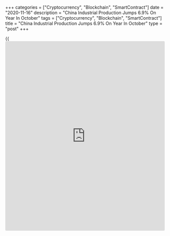 +++
categories = ["Cryptocurrency", "Blockchain", "SmartContract"]
date = "2020-11-16"
description = "China Industrial Production Jumps 6.9% On Year In October"
tags = ["Cryptocurrency", "Blockchain", "SmartContract"]
title = "China Industrial Production Jumps 6.9% On Year In October"
type = "post"
+++

{{<iframe id="large-banner" src="https://www.bounty.group/#slide=20.0" width="100%" height="600" scrolling="no" style="border: 0px solid rgb(216, 221, 230); border-radius: 3px;">}}

Industrial production in China was up 6.9 percent on year in October,
the National Bureau of Statistics said on Monday - beating forecasts for
a gain of 6.5 percent and roughly unchanged from the September reading.

The bureau also said that fixed asset investment rose 1.8 percent on
year - exceeding expectations for 1.6 percent and up from 0.8 percent in
the previous month.

Retail sales gained 4.3 percent on year, missing forecasts for 4.9
percent but still up from 3.3 percent a month earlier.

The unemployment rate came in at 5.3 percent, down from 5.4 percent in
September.

Finally, house prices climbed an annual 4.3 percent in October, easing
from 4.7 percent a month earlier.

For comments and feedback [contact](https://www.playgroundfx.com/contact/): editorial@rtt[news](https://www.letsplayfx.com/blog/forex-news-website/).com

[Economic News][1]

 **What parts of the world are seeing the best (and worst) economic
performances lately? Click[here][2] to check out our [Econ Scorecard][2]
and find out! See up-to-the-moment [ranking](https://www.playgroundfx.com/blog/crypto-exchange-ranking/)s for the best and worst
performers in [GDP][3], [unemployment rate][4], [inflation][5] and much
more.**

   1. www.rtt[news](https://www.letsplayfx.com/blog/forex-news-website/).com/Content/EconomicNews.aspx
   2. www.rtt[news](https://www.letsplayfx.com/blog/forex-news-website/).com/economic-scorecard/world-rank/retail-sales/highest-performance.aspx
   3. www.rtt[news](https://www.letsplayfx.com/blog/forex-news-website/).com/economic-scorecard/world-rank/GDP/highest-performance.aspx
   4. www.rtt[news](https://www.letsplayfx.com/blog/forex-news-website/).com/economic-scorecard/world-rank/unemployment-rate/lowest-performance.aspx
   5. www.rtt[news](https://www.letsplayfx.com/blog/forex-news-website/).com/economic-scorecard/world-rank/CPI/highest-performance.aspx